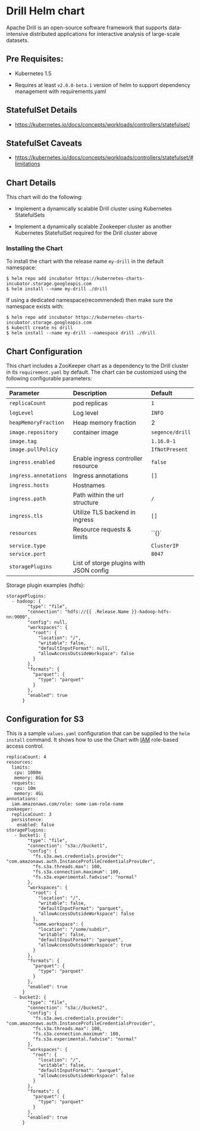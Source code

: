 Drill Helm chart
================

Apache Drill is an open-source software framework that supports data-intensive distributed applications for interactive analysis of large-scale datasets.

## Pre Requisites:

* Kubernetes 1.5

* Requires at least `v2.0.0-beta.1` version of helm to support
  dependency management with requirements.yaml

## StatefulSet Details

* https://kubernetes.io/docs/concepts/workloads/controllers/statefulset/

## StatefulSet Caveats

* https://kubernetes.io/docs/concepts/workloads/controllers/statefulset/#limitations

## Chart Details

This chart will do the following:

* Implement a dynamically scalable Drill cluster using Kubernetes StatefulSets

* Implement a dynamically scalable Zookeeper cluster as another Kubernetes StatefulSet required for the Drill cluster above

### Installing the Chart

To install the chart with the release name `my-drill` in the default
namespace:

```
$ helm repo add incubator https://kubernetes-charts-incubator.storage.googleapis.com
$ helm install --name my-drill ./drill
```

If using a dedicated namespace(recommended) then make sure the namespace
exists with:

```
$ helm repo add incubator https://kubernetes-charts-incubator.storage.googleapis.com
$ kubectl create ns drill
$ helm install --name my-drill --namespace drill ./drill
```

## Chart Configuration

This chart includes a ZooKeeper chart as a dependency to the Drill
cluster in its `requirement.yaml` by default. The chart can be customized using the
following configurable parameters:

| Parameter               | Description                                           | Default                     |
| :---------------------- |:------------------------------------------------------| :---------------------------|
| `replicaCount`          | pod replicas                                          | `1`                         |
| `logLevel`              | Log level                                             | `INFO`                      |
| `heapMemoryFraction`    | Heap memory fraction                                  | 2                           |
| `image.repository`      | container image                                       | `segence/drill`             |
| `image.tag`             |                                                       | `1.16.0-1`                  |
| `image.pullPolicy`      |                                                       | `IfNotPresent`              |
| `ingress.enabled`       | Enable ingress controller resource                    | `false`                     |
| `ingress.annotations`   | Ingress annotations                                   | `[]`                        |
| `ingress.hosts`         | Hostnames                                             |                             |
| `ingress.path`          | Path within the url structure                         | `/`                         |
| `ingress.tls`           | Utilize TLS backend in ingress                        | `[]`                        |
| `resources`             | Resource requests & limits                            | ``{}`                       |
| `service.type`          |                                                       | `ClusterIP`                 |
| `service.port`          |                                                       | `8047`                      |
| `storagePlugins`        | List of storge plugins with JSON config               |                             |

Storage plugin examples (hdfs):
```
storagePlugins:
  - hadoop: {
        "type": "file",
        "connection": "hdfs://{{ .Release.Name }}-hadoop-hdfs-nn:9000",
        "config": null,
        "workspaces": {
          "root": {
            "location": "/",
            "writable": false,
            "defaultInputFormat": null,
            "allowAccessOutsideWorkspace": false
          }
        },
        "formats": {
          "parquet": {
            "type": "parquet"
          }
        },
        "enabled": true
      }
```

## Configuration for S3

This is a sample `values.yaml` configuration that can be supplied to the `helm install` command.
It shows how to use the Chart with [IAM]() role-based access control.

```
replicaCount: 4
resources:
  limits:
   cpu: 1000m
   memory: 8Gi
  requests:
   cpu: 10m
   memory: 4Gi
annotations:
  iam.amazonaws.com/role: some-iam-role-name
zookeeper:
  replicaCount: 3
  persistence:
    enabled: false
storagePlugins:
   - bucket1: {
        "type": "file",
        "connection": "s3a://bucket1",
        "config": {
          "fs.s3a.aws.credentials.provider": "com.amazonaws.auth.InstanceProfileCredentialsProvider",
          "fs.s3a.threads.max": 100,
          "fs.s3a.connection.maximum": 100,
          "fs.s3a.experimental.fadvise": "normal"
        },
        "workspaces": {
          "root": {
            "location": "/",
            "writable": false,
            "defaultInputFormat": "parquet",
            "allowAccessOutsideWorkspace": false
          },
          "some.workspace": {
            "location": "/some/subdir",
            "writable": false,
            "defaultInputFormat": "parquet",
            "allowAccessOutsideWorkspace": true
          }
        },
        "formats": {
          "parquet": {
            "type": "parquet"
          }
        },
        "enabled": true
      }
   - bucket2: {
        "type": "file",
        "connection": "s3a://bucket2",
        "config": {
          "fs.s3a.aws.credentials.provider": "com.amazonaws.auth.InstanceProfileCredentialsProvider",
          "fs.s3a.threads.max": 100,
          "fs.s3a.connection.maximum": 100,
          "fs.s3a.experimental.fadvise": "normal"
        },
        "workspaces": {
          "root": {
            "location": "/",
            "writable": false,
            "defaultInputFormat": "parquet",
            "allowAccessOutsideWorkspace": false
          }
        },
        "formats": {
          "parquet": {
            "type": "parquet"
          }
        },
        "enabled": true
      }
```

